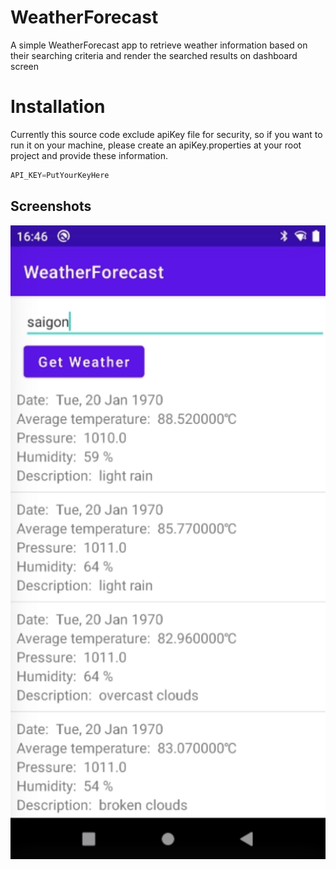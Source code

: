 WeatherForecast
=================
A simple WeatherForecast app to retrieve weather information based on their searching criteria 
and render the searched results on dashboard screen

Installation
=================
Currently this source code exclude apiKey file for security, so if you want to run it on your machine,
please create an apiKey.properties at your root project and provide these information.
```groovy
API_KEY=PutYourKeyHere
```

Screenshots
-----------

![Weather Forecast](screenshots/weather_forecast.png "Weather Forecast screen")
